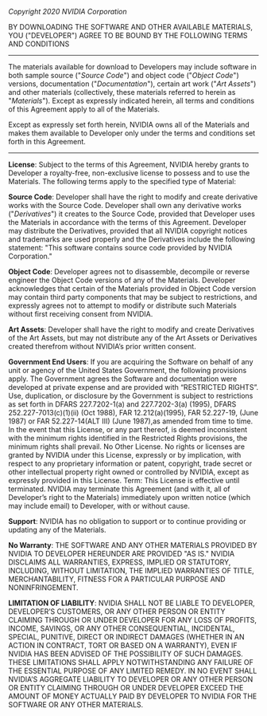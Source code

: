 *Copyright 2020 NVIDIA Corporation*

BY DOWNLOADING THE SOFTWARE AND OTHER AVAILABLE MATERIALS, YOU  ("DEVELOPER") AGREE TO BE BOUND BY THE FOLLOWING TERMS AND CONDITIONS

----------

The materials available for download to Developers may include software in both sample source ("*Source Code*") and object code ("*Object Code*") versions, documentation ("*Documentation*"), certain art work ("*Art Assets*") and other materials (collectively, these materials referred to herein as "*Materials*").  Except as expressly indicated herein, all terms and conditions of this Agreement apply to all of the Materials.

Except as expressly set forth herein, NVIDIA owns all of the Materials and makes them available to Developer only under the terms and conditions set forth in this Agreement.


----------


**License**:  Subject to the terms of this Agreement, NVIDIA hereby grants to Developer a royalty-free, non-exclusive license to possess and to use the Materials.  The following terms apply to the specified type of Material:

**Source Code**:  Developer shall have the right to modify and create derivative works with the Source Code.  Developer shall own any derivative works ("*Derivatives*") it creates to the Source Code, provided that Developer uses the Materials in accordance with the terms of this Agreement.  Developer may distribute the Derivatives, provided that all NVIDIA copyright notices and trademarks are used properly and the Derivatives include the following statement: "This software contains source code provided by NVIDIA Corporation."  

**Object Code**:  Developer agrees not to disassemble, decompile or reverse engineer the Object Code versions of any of the Materials.  Developer acknowledges that certain of the Materials provided in Object Code version may contain third party components that may be subject to restrictions, and expressly agrees not to attempt to modify or distribute such Materials without first receiving consent from NVIDIA.

**Art Assets**:  Developer shall have the right to modify and create Derivatives of the Art Assets, but may not distribute any of the Art Assets or Derivatives created therefrom without NVIDIA’s prior written consent.

**Government End Users**: If you are acquiring the Software on behalf of any unit or agency of the United States Government, the following provisions apply. The Government agrees the Software and documentation were developed at private expense and are provided with “RESTRICTED RIGHTS”. Use, duplication, or disclosure by the Government is subject to restrictions as set forth in DFARS 227.7202-1(a) and 227.7202-3(a) (1995), DFARS 252.227-7013(c)(1)(ii) (Oct 1988), FAR 12.212(a)(1995), FAR 52.227-19, (June 1987) or FAR 52.227-14(ALT III) (June 1987),as amended from time to time. In the event that this License, or any part thereof, is deemed inconsistent with the minimum rights identified in the Restricted Rights provisions, the minimum rights shall prevail.
No Other License. No rights or licenses are granted by NVIDIA under this License, expressly or by implication, with respect to any proprietary information or patent, copyright, trade secret or other intellectual property right owned or controlled by NVIDIA, except as expressly provided in this License.
Term:  This License is effective until terminated.  NVIDIA may terminate this Agreement (and with it, all of Developer’s right to the Materials) immediately upon written notice (which may include email) to Developer, with or without cause.

**Support**:  NVIDIA has no obligation to support or to continue providing or updating any of the Materials.

**No Warranty**:  THE SOFTWARE AND ANY OTHER MATERIALS PROVIDED BY NVIDIA TO DEVELOPER HEREUNDER ARE PROVIDED "AS IS."  NVIDIA DISCLAIMS ALL WARRANTIES, EXPRESS, IMPLIED OR STATUTORY, INCLUDING, WITHOUT LIMITATION, THE IMPLIED WARRANTIES OF TITLE, MERCHANTABILITY, FITNESS FOR A PARTICULAR PURPOSE AND NONINFRINGEMENT.

**LIMITATION OF LIABILITY**:  NVIDIA SHALL NOT BE LIABLE TO DEVELOPER, DEVELOPER’S CUSTOMERS, OR ANY OTHER PERSON OR ENTITY CLAIMING THROUGH OR UNDER DEVELOPER FOR ANY LOSS OF PROFITS, INCOME, SAVINGS, OR ANY OTHER CONSEQUENTIAL, INCIDENTAL, SPECIAL, PUNITIVE, DIRECT OR INDIRECT DAMAGES (WHETHER IN AN ACTION IN CONTRACT, TORT OR BASED ON A WARRANTY), EVEN IF NVIDIA HAS BEEN ADVISED OF THE POSSIBILITY OF SUCH DAMAGES.  THESE LIMITATIONS SHALL APPLY NOTWITHSTANDING ANY FAILURE OF THE ESSENTIAL PURPOSE OF ANY LIMITED REMEDY.  IN NO EVENT SHALL NVIDIA’S AGGREGATE LIABILITY TO DEVELOPER OR ANY OTHER PERSON OR ENTITY CLAIMING THROUGH OR UNDER DEVELOPER EXCEED THE AMOUNT OF MONEY ACTUALLY PAID BY DEVELOPER TO NVIDIA FOR THE SOFTWARE OR ANY OTHER MATERIALS.
